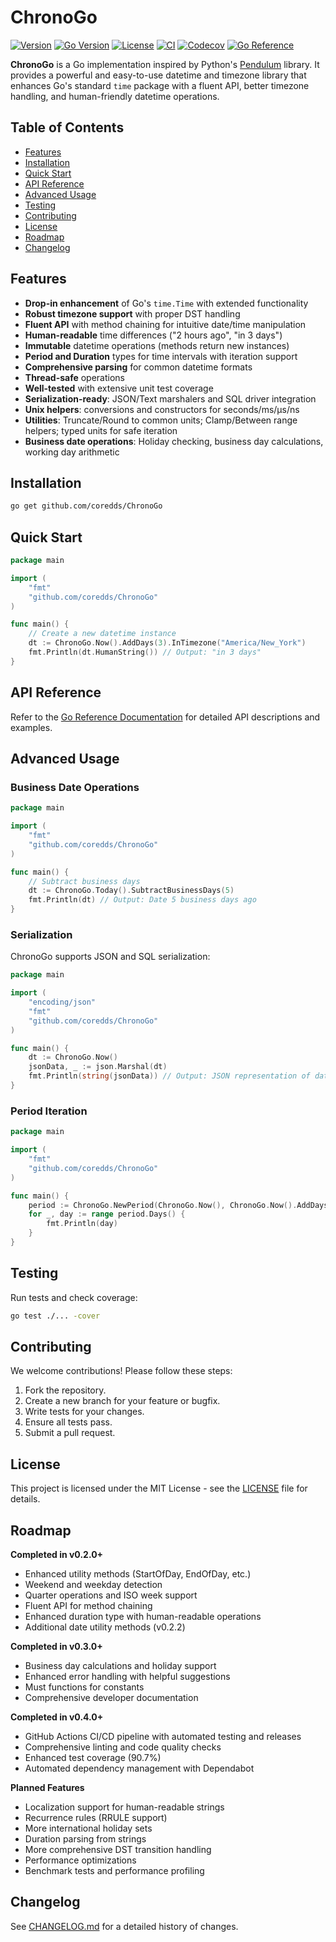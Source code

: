 # ChronoGo

[![Version](https://img.shields.io/badge/version-v0.4.2-green.svg)](https://github.com/coredds/ChronoGo/releases)
[![Go Version](https://img.shields.io/badge/go-%3E%3D1.21-blue.svg)](https://golang.org/)
[![License](https://img.shields.io/badge/License-MIT-blue.svg)](LICENSE)
[![CI](https://github.com/coredds/ChronoGo/actions/workflows/ci.yml/badge.svg)](https://github.com/coredds/ChronoGo/actions/workflows/ci.yml)
[![Codecov](https://codecov.io/gh/coredds/ChronoGo/branch/main/graph/badge.svg)](https://codecov.io/gh/coredds/ChronoGo)
[![Go Reference](https://pkg.go.dev/badge/github.com/coredds/ChronoGo.svg)](https://pkg.go.dev/github.com/coredds/ChronoGo)

**ChronoGo** is a Go implementation inspired by Python's [Pendulum](https://pendulum.eustace.io/) library. It provides a powerful and easy-to-use datetime and timezone library that enhances Go's standard `time` package with a fluent API, better timezone handling, and human-friendly datetime operations.

## Table of Contents

- [Features](#features)
- [Installation](#installation)
- [Quick Start](#quick-start)
- [API Reference](#api-reference)
- [Advanced Usage](#advanced-usage)
- [Testing](#testing)
- [Contributing](#contributing)
- [License](#license)
- [Roadmap](#roadmap)
- [Changelog](#changelog)

## Features

- **Drop-in enhancement** of Go's `time.Time` with extended functionality
- **Robust timezone support** with proper DST handling
- **Fluent API** with method chaining for intuitive date/time manipulation
- **Human-readable** time differences ("2 hours ago", "in 3 days")
- **Immutable** datetime operations (methods return new instances)
- **Period and Duration** types for time intervals with iteration support
- **Comprehensive parsing** for common datetime formats
- **Thread-safe** operations
- **Well-tested** with extensive unit test coverage
- **Serialization-ready**: JSON/Text marshalers and SQL driver integration
- **Unix helpers**: conversions and constructors for seconds/ms/µs/ns
- **Utilities**: Truncate/Round to common units; Clamp/Between range helpers; typed units for safe iteration
- **Business date operations**: Holiday checking, business day calculations, working day arithmetic

## Installation

```bash
go get github.com/coredds/ChronoGo
```

## Quick Start

```go
package main

import (
	"fmt"
	"github.com/coredds/ChronoGo"
)

func main() {
	// Create a new datetime instance
	dt := ChronoGo.Now().AddDays(3).InTimezone("America/New_York")
	fmt.Println(dt.HumanString()) // Output: "in 3 days"
}
```

## API Reference

Refer to the [Go Reference Documentation](https://pkg.go.dev/github.com/coredds/ChronoGo) for detailed API descriptions and examples.

## Advanced Usage

### Business Date Operations
```go
package main

import (
	"fmt"
	"github.com/coredds/ChronoGo"
)

func main() {
	// Subtract business days
	dt := ChronoGo.Today().SubtractBusinessDays(5)
	fmt.Println(dt) // Output: Date 5 business days ago
}
```

### Serialization
ChronoGo supports JSON and SQL serialization:
```go
package main

import (
	"encoding/json"
	"fmt"
	"github.com/coredds/ChronoGo"
)

func main() {
	dt := ChronoGo.Now()
	jsonData, _ := json.Marshal(dt)
	fmt.Println(string(jsonData)) // Output: JSON representation of datetime
}
```

### Period Iteration
```go
package main

import (
	"fmt"
	"github.com/coredds/ChronoGo"
)

func main() {
	period := ChronoGo.NewPeriod(ChronoGo.Now(), ChronoGo.Now().AddDays(10))
	for _, day := range period.Days() {
		fmt.Println(day)
	}
}
```

## Testing

Run tests and check coverage:
```bash
go test ./... -cover
```

## Contributing

We welcome contributions! Please follow these steps:

1. Fork the repository.
2. Create a new branch for your feature or bugfix.
3. Write tests for your changes.
4. Ensure all tests pass.
5. Submit a pull request.

## License

This project is licensed under the MIT License - see the [LICENSE](LICENSE) file for details.

## Roadmap
**Completed in v0.2.0+**
- Enhanced utility methods (StartOfDay, EndOfDay, etc.)
- Weekend and weekday detection  
- Quarter operations and ISO week support
- Fluent API for method chaining
- Enhanced duration type with human-readable operations
- Additional date utility methods (v0.2.2)

**Completed in v0.3.0+**
- Business day calculations and holiday support
- Enhanced error handling with helpful suggestions
- Must functions for constants
- Comprehensive developer documentation

**Completed in v0.4.0+**
- GitHub Actions CI/CD pipeline with automated testing and releases
- Comprehensive linting and code quality checks
- Enhanced test coverage (90.7%)
- Automated dependency management with Dependabot

**Planned Features**
- Localization support for human-readable strings
- Recurrence rules (RRULE support)
- More international holiday sets
- Duration parsing from strings
- More comprehensive DST transition handling
- Performance optimizations
- Benchmark tests and performance profiling

## Changelog
See [CHANGELOG.md](CHANGELOG.md) for a detailed history of changes.
